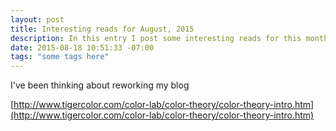 ```yaml
---
layout: post
title: Interesting reads for August, 2015
description: In this entry I post some interesting reads for this month.
date: 2015-08-18 10:51:33 -07:00
tags: "some tags here"
---
```


I've been thinking about reworking my blog

[http://www.tigercolor.com/color-lab/color-theory/color-theory-intro.htm](http://www.tigercolor.com/color-lab/color-theory/color-theory-intro.htm)

